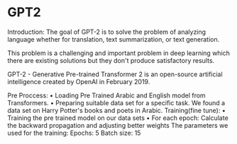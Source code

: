 # GPT2
Introduction:
The goal of GPT-2 is to solve the problem of analyzing language whether for translation, text summarization, or text generation.

This problem is a challenging and important problem in deep learning which there are 
existing solutions but they don't produce satisfactory results.

GPT-2 - Generative Pre-trained Transformer 2 is an open-source artificial intelligence created by OpenAI in February 2019. 

Pre Proccess:
•	Loading Pre Trained Arabic and English model from Transformers.
•	Preparing suitable data set for a specific task.
We found a data set on Harry Potter's books and poets in Arabic.
Training(fine tune):
•	Training the pre trained model on our data sets
•	For each epoch:
Calculate the backward propagation and adjusting better weights
The parameters we used for the training:
Epochs: 5
Batch size: 15
